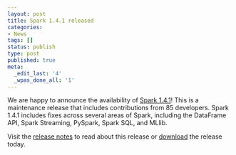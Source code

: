 ```yaml
---
layout: post
title: Spark 1.4.1 released
categories:
- News
tags: []
status: publish
type: post
published: true
meta:
  _edit_last: '4'
  _wpas_done_all: '1'
---
```

We are happy to announce the availability of <a href="{{site.url}}releases/spark-release-1-4-1.html" title="Spark Release 1.4.1">Spark 1.4.1</a>! This is a maintenance release that includes contributions from 85 developers. Spark 1.4.1 includes fixes across several areas of Spark, including the DataFrame API, Spark Streaming, PySpark, Spark SQL, and MLlib.

Visit the <a href="{{site.url}}releases/spark-release-1-4-1.html" title="Spark Release 1.4.1">release notes</a> to read about this release or <a href="{{site.url}}downloads.html">download</a> the release today.
